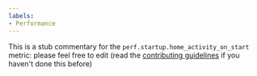 ```yaml
---
labels:
- Performance
---
```

This is a stub commentary for the `perf.startup.home_activity_on_start` metric: please feel free to edit (read the
[contributing guidelines](https://github.com/mozilla/glean-annotations/blob/main/CONTRIBUTING.md)
if you haven't done this before)
